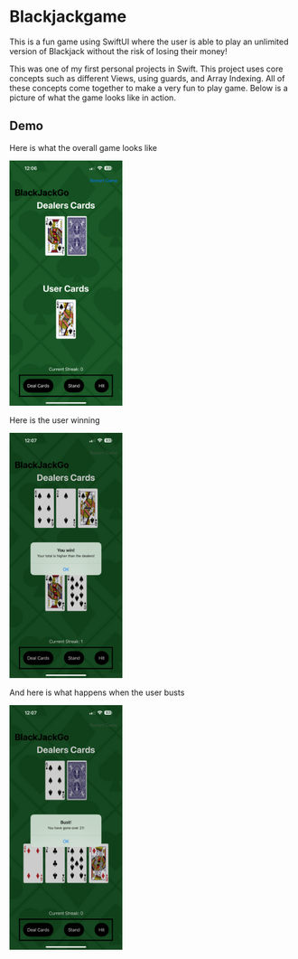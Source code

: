 # Blackjackgame
This is a fun game using SwiftUI where the user is able to play an unlimited version of Blackjack without the risk of losing their money!

This was one of my first personal projects in Swift. This project uses core concepts such as different Views, using guards, and Array Indexing. All of these concepts come together to make a very fun to play game. Below is a picture of what the game looks like in action.

## Demo
Here is what the overall game looks like

<img src="assets/demo/IMG_1034.PNG" width="200">

Here is the user winning

<img src="assets/demo/IMG_1035.PNG" width="200">


And here is what happens when the user busts

<img src="assets/demo/IMG_1036.PNG" width="200">
